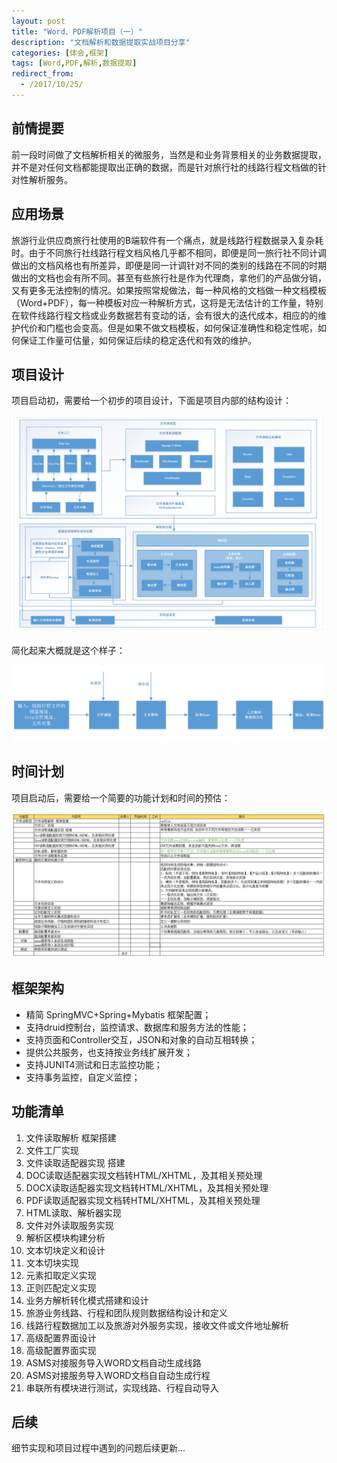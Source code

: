 ```yaml
---
layout: post
title: "Word、PDF解析项目（一）"
description: "文档解析和数据提取实战项目分享"
categories: [体会,框架]
tags: [Word,PDF,解析,数据提取]
redirect_from:
  - /2017/10/25/
---
```


## 前情提要

前一段时间做了文档解析相关的微服务，当然是和业务背景相关的业务数据提取，并不是对任何文档都能提取出正确的数据，而是针对旅行社的线路行程文档做的针对性解析服务。

## 应用场景

旅游行业供应商旅行社使用的B端软件有一个痛点，就是线路行程数据录入复杂耗时。由于不同旅行社线路行程文档风格几乎都不相同，即便是同一旅行社不同计调做出的文档风格也有所差异，即便是同一计调针对不同的类别的线路在不同的时期做出的文档也会有所不同。甚至有些旅行社是作为代理商，拿他们的产品做分销，又有更多无法控制的情况。如果按照常规做法，每一种风格的文档做一种文档模板（Word+PDF），每一种模板对应一种解析方式，这将是无法估计的工作量，特别在软件线路行程文档或业务数据若有变动的话，会有很大的迭代成本，相应的的维护代价和门槛也会变高。但是如果不做文档模板，如何保证准确性和稳定性呢，如何保证工作量可估量，如何保证后续的稳定迭代和有效的维护。

## 项目设计

项目启动初，需要给一个初步的项目设计，下面是项目内部的结构设计：

![项目框架设计](/images/word-pdf-parse/project-struct-design.png)

简化起来大概就是这个样子：

![项目框架设计](/images/word-pdf-parse/parse-simple-step.png)

## 时间计划

项目启动后，需要给一个简要的功能计划和时间的预估：

![项目框架设计](/images/word-pdf-parse/project-time-manage.png)

## 框架架构

-	精简 SpringMVC+Spring+Mybatis 框架配置；
-	支持druid控制台，监控请求、数据库和服务方法的性能；
-	支持页面和Controller交互，JSON和对象的自动互相转换；
-	提供公共服务，也支持按业务线扩展开发；
-	支持JUNIT4测试和日志监控功能；
-	支持事务监控，自定义监控；

## 功能清单

1. 文件读取解析 框架搭建
2. 文件工厂实现
3. 文件读取适配器实现 搭建
4. DOC读取适配器实现文档转HTML/XHTML，及其相关预处理
5. DOCX读取适配器实现文档转HTML/XHTML，及其相关预处理
6. PDF读取适配器实现文档转HTML/XHTML，及其相关预处理
7. HTML读取、解析器实现
8. 文件对外读取服务实现
9. 解析区模块构建分析
10. 文本切块定义和设计
11. 文本切块实现
12. 元素扣取定义实现
13. 正则匹配定义实现
14. 业务方解析转化模式搭建和设计
15. 旅游业务线路、行程和团队规则数据结构设计和定义
16. 线路行程数据加工以及旅游对外服务实现，接收文件或文件地址解析
17. 高级配置界面设计
18. 高级配置界面实现
19. ASMS对接服务导入WORD文档自动生成线路
20. ASMS对接服务导入WORD文档自自动生成行程
21. 串联所有模块进行测试，实现线路、行程自动导入

## 后续

细节实现和项目过程中遇到的问题后续更新...
